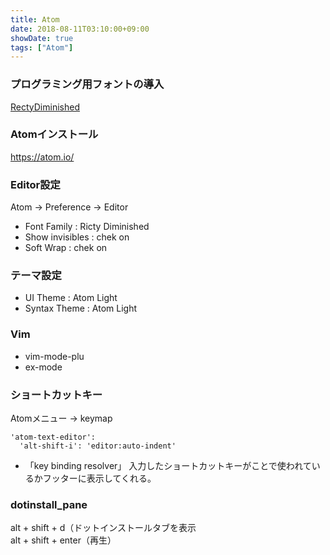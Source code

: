 ```yaml
---
title: Atom
date: 2018-08-11T03:10:00+09:00
showDate: true
tags: ["Atom"]
---
```


### プログラミング用フォントの導入
[RectyDiminished](https://github.com/edihbrandon/RictyDiminished/blob/master/RictyDiminished-Regular.ttf)

### Atomインストール
https://atom.io/  

### Editor設定
Atom -> Preference -> Editor
  - Font Family : Ricty Diminished  
  - Show invisibles : chek on  
  - Soft Wrap : chek on  

### テーマ設定
  - UI Theme : Atom Light
  - Syntax Theme : Atom Light

### Vim
  - vim-mode-plu
  - ex-mode

### ショートカットキー
Atomメニュー -> keymap

```
'atom-text-editor':
  'alt-shift-i': 'editor:auto-indent'
```

- 「key binding resolver」
  入力したショートカットキーがことで使われているかフッターに表示してくれる。

###  dotinstall_pane
alt + shift + d（ドットインストールタブを表示  
alt + shift + enter（再生）  
